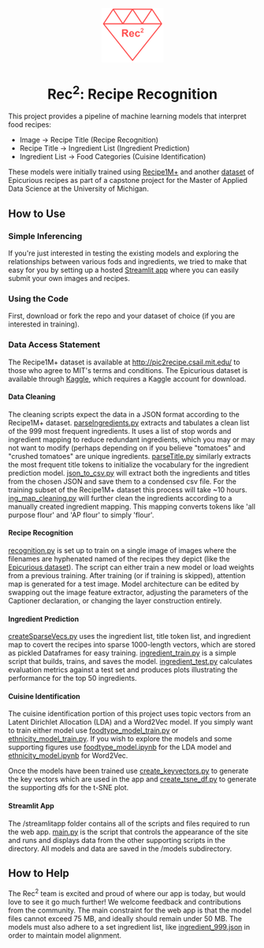 <p align="center">
  <img src="./images/rec2_logo.png" alt="Rec2 Logo">
  <h1 align="center">Rec<sup>2</sup>: Recipe Recognition</h1>
</p>

This project provides a pipeline of machine learning models that interpret food recipes:
- Image &rarr; Recipe Title (Recipe Recognition)
- Recipe Title &rarr; Ingredient List (Ingredient Prediction)
- Ingredient List &rarr; Food Categories (Cuisine Identification)

These models were initially trained using [Recipe1M+](http://pic2recipe.csail.mit.edu/) and another [dataset](https://www.kaggle.com/datasets/pes12017000148/food-ingredients-and-recipe-dataset-with-images) of Epicurious recipes as part of a capstone project for the Master of Applied Data Science at the University of Michigan.

## How to Use
### Simple Inferencing
If you're just interested in testing the existing models and exploring the relationships between various fods and ingredients, we tried to make that easy for you by setting up a hosted [Streamlit app](https://mcnaljr-capstone-streamlitappmain-e4lj1v.streamlit.app/) where you can easily submit your own images and recipes.

### Using the Code
First, download or fork the repo and your dataset of choice (if you are interested in training).
### Data Access Statement
The Recipe1M+ dataset is available at http://pic2recipe.csail.mit.edu/ to those who agree to MIT's terms and conditions.
The Epicurious dataset is available through [Kaggle](https://www.kaggle.com/datasets/pes12017000148/food-ingredients-and-recipe-dataset-with-images), which requires a Kaggle account for download. 
#### Data Cleaning
The cleaning scripts expect the data in a JSON format according to the Recipe1M+ dataset. [parseIngredients.py](https://github.com/mcnaljr/capstone/blob/main/data_cleaning/parseIngredients.py) extracts and tabulates a clean list of the 999 most frequent ingredients. It uses a list of stop words and ingredient mapping to reduce redundant ingredients, which you may or may not want to modify (perhaps depending on if you believe "tomatoes" and "crushed tomatoes" are unique ingredients. [parseTitle.py](https://github.com/mcnaljr/capstone/blob/main/data_cleaning/parseTitle.py) similarly extracts the most frequent title tokens to initialize the vocabulary for the ingredient prediction model. [json_to_csv.py](https://github.com/mcnaljr/capstone/blob/main/data_cleaning/json_to_csv.py) will extract both the ingredients and titles from the chosen JSON and save them to a condensed csv file. For the training subset of the Recipe1M+ dataset this process will take ~10 hours. [ing_map_cleaning.py](https://github.com/mcnaljr/capstone/blob/main/data_cleaning/ing_map_cleaning.py) will further clean the ingredients according to a manually created ingredient mapping. This mapping converts tokens like 'all purpose flour' and 'AP flour' to simply 'flour'.

#### Recipe Recognition
[recognition.py](https://github.com/mcnaljr/capstone/blob/main/model_generation/recipe_recognition/recognition.py) is set up to train on a single image of images where the filenames are hyphenated named of the recipes they depict (like the [Epicurious dataset](https://www.kaggle.com/datasets/pes12017000148/food-ingredients-and-recipe-dataset-with-images)). The script can either train a new model or load weights from a previous training. After training (or if training is skipped), attention map is generated for a test image. Model architecture can be edited by swapping out the image feature extractor, adjusting the parameters of the Captioner declaration, or changing the layer construction entirely.

#### Ingredient Prediction
[createSparseVecs.py](https://github.com/mcnaljr/capstone/blob/main/model_generation/ingredient_prediction/createSparseVecs.py) uses the ingredient list, title token list, and ingredient map to covert the recipes into sparse 1000-length vectors, which are stored as pickled Dataframes for easy training. [ingredient_train.py](https://github.com/mcnaljr/capstone/blob/main/model_generation/ingredient_prediction/ingredient_train.py) is a simple script that builds, trains, and saves the model. [ingredient_test.py](https://github.com/mcnaljr/capstone/blob/main/model_generation/ingredient_prediction/ingredient_test.py) calculates evaluation metrics against a test set and produces plots illustrating the performance for the top 50 ingredients.

#### Cuisine Identification
The cuisine identification portion of this project uses topic vectors from an Latent Dirichlet Allocation (LDA) and a Word2Vec model. If you simply want to train either model use [foodtype_model_train.py](https://github.com/mcnaljr/capstone/blob/main/model_generation/cuisine_identification/foodtype_model_train.py) or [ethnicity_model_train.py](https://github.com/mcnaljr/capstone/blob/main/model_generation/cuisine_identification/ethnicity_model_train.py). If you wish to explore the models and some supporting figures use [foodtype_model.ipynb](https://github.com/mcnaljr/capstone/blob/main/model_generation/cuisine_identification/foodtype_model.ipynb) for the LDA model and [ethnicity_model.ipynb](https://github.com/mcnaljr/capstone/blob/main/model_generation/cuisine_identification/ethnicity_model.ipynb) for Word2Vec.

Once the models have been trained use [create_keyvectors.py](https://github.com/mcnaljr/capstone/blob/main/model_generation/cuisine_identification/create_keyvectors.py) to generate the key vectors which are used in the app and [create_tsne_df.py](https://github.com/mcnaljr/capstone/blob/main/model_generation/cuisine_identification/create_tsne_df.py) to generate the supporting dfs for the t-SNE plot.

#### Streamlit App
The /streamlitapp folder contains all of the scripts and files required to run the web app. [main.py](https://github.com/mcnaljr/capstone/blob/main/streamlitapp/main.py) is the script that controls the appearance of the site and runs and displays data from the other supporting scripts in the directory. All models and data are saved in the /models subdirectory.

## How to Help
The Rec<sup>2</sup> team is excited and proud of where our app is today, but would love to see it go much further! We welcome feedback and contributions from the community. The main constraint for the web app is that the model files cannot exceed 75 MB, and ideally should remain under 50 MB. The models must also adhere to a set ingredient list, like [ingredient_999.json](https://github.com/mcnaljr/capstone/blob/main/streamlitapp/models/json/ingredients_999.json) in order to maintain model alignment.

